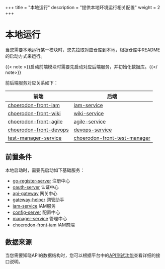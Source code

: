 +++
title = "本地运行"
description = "提供本地环境运行相关配置"
weight = 2
+++

# 本地运行

当您需要本地运行某一模块时，您先拉取对应仓库到本地，根据仓库中README的启动方式来运行。

{{< note >}}启动前端模块时需要先启动对应后端服务，并初始化数据库。{{</ note>}}

前后端服务对应关系如下：

|前端|后端|
|---|---|
|[choerodon-front-iam](https://github.com/choerodon/choerodon-front-iam)|[iam-service](https://github.com/choerodon/iam-service)|
|[choerodon-front-wiki](https://github.com/choerodon/choerodon-front-wiki)|[wiki-service](https://github.com/choerodon/wiki-service)|
|[choerodon-front-agile](https://github.com/choerodon/choerodon-front-agile)|[agile-service](https://github.com/choerodon/agile-service)|
|[choerodon-front-devops](https://github.com/choerodon/choerodon-front-devops)|[devops-service](https://github.com/choerodon/devops-service)|
|[test-manager-service](https://github.com/choerodon/test-manager-service)|[choerodon-front-test-manager](https://github.com/choerodon/choerodon-front-test-manager)|

## 前置条件

本地启动时，需要先启动如下基础服务：

- [go-register-server](https://github.com/choerodon/go-register-server) 注册中心
- [oauth-server](https://github.com/choerodon/oauth-server) 认证中心
- [api-gateway](https://github.com/choerodon/api-gateway) 网关中心
- [gateway-helper](https://github.com/choerodon/gateway-helper) 网管助手
- [iam-service](https://github.com/choerodon/iam-service) IAM服务
- [config-server](https://github.com/choerodon/config-server) 配置中心
- [manager-service](https://github.com/choerodon/manager-service) 管理中心
- [choerodon-front-iam](https://github.com/choerodon/choerodon-front-iam) IAM前端

## 数据来源

当您需要知晓API的数据结构时，您可以根据平台中的[API测试功能](../../../user-guide/platform-management/platform-service/api-test/)查看详细的接口说明。